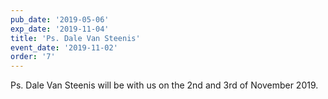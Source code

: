 ```yaml
---
pub_date: '2019-05-06'
exp_date: '2019-11-04'
title: 'Ps. Dale Van Steenis'
event_date: '2019-11-02'
order: '7'
---
```


Ps. Dale Van Steenis will be with us on the 2nd and 3rd of November 2019.
